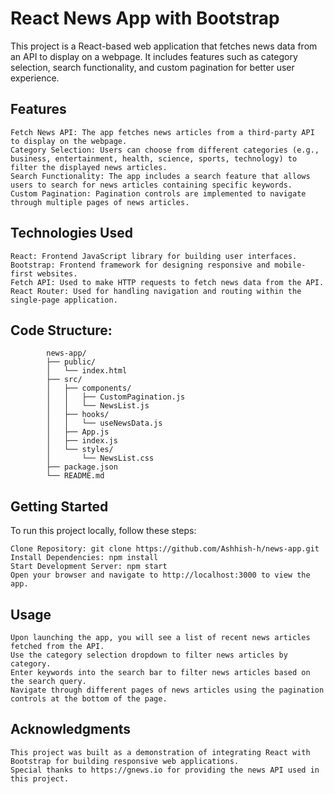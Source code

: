 # React News App with Bootstrap

This project is a React-based web application that fetches news data from an API to display on a webpage. It includes features such as category selection, search functionality, and custom pagination for better user experience.

## Features

    Fetch News API: The app fetches news articles from a third-party API to display on the webpage.
    Category Selection: Users can choose from different categories (e.g., business, entertainment, health, science, sports, technology) to filter the displayed news articles.
    Search Functionality: The app includes a search feature that allows users to search for news articles containing specific keywords.
    Custom Pagination: Pagination controls are implemented to navigate through multiple pages of news articles.

## Technologies Used

    React: Frontend JavaScript library for building user interfaces.
    Bootstrap: Frontend framework for designing responsive and mobile-first websites.
    Fetch API: Used to make HTTP requests to fetch news data from the API.
    React Router: Used for handling navigation and routing within the single-page application.

## Code Structure:

            news-app/
            ├── public/
            │   └── index.html
            ├── src/
            │   ├── components/
            │   │   ├── CustomPagination.js
            │   │   └── NewsList.js
            │   ├── hooks/
            │   │   └── useNewsData.js
            │   ├── App.js
            │   ├── index.js
            │   └── styles/
            │       └── NewsList.css
            ├── package.json
            └── README.md


## Getting Started

To run this project locally, follow these steps:

    Clone Repository: git clone https://github.com/Ashhish-h/news-app.git
    Install Dependencies: npm install
    Start Development Server: npm start
    Open your browser and navigate to http://localhost:3000 to view the app.

## Usage

    Upon launching the app, you will see a list of recent news articles fetched from the API.
    Use the category selection dropdown to filter news articles by category.
    Enter keywords into the search bar to filter news articles based on the search query.
    Navigate through different pages of news articles using the pagination controls at the bottom of the page.

## Acknowledgments

    This project was built as a demonstration of integrating React with Bootstrap for building responsive web applications.
    Special thanks to https://gnews.io for providing the news API used in this project.